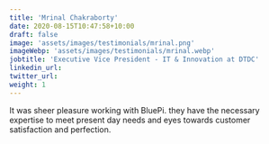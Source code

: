 ```yaml
---
title: 'Mrinal Chakraborty'
date: 2020-08-15T10:47:58+10:00
draft: false
image: 'assets/images/testimonials/mrinal.png'
imageWebp: 'assets/images/testimonials/mrinal.webp'
jobtitle: 'Executive Vice President - IT & Innovation at DTDC'
linkedin_url: 
twitter_url: 
weight: 1
---
```


It was sheer pleasure working with BluePi. they have the necessary expertise to meet
present day needs and eyes towards customer satisfaction and perfection.